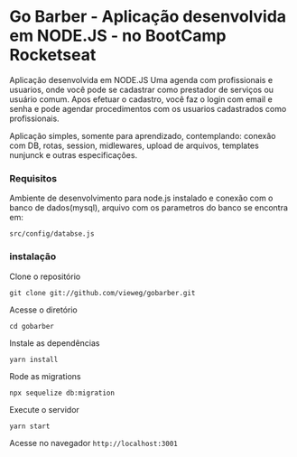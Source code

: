 # Go Barber - Aplicação desenvolvida em NODE.JS - no BootCamp Rocketseat
Aplicação desenvolvida em NODE.JS
Uma agenda com profissionais e usuarios, onde você pode se cadastrar como prestador de serviços ou usuário comum.
Apos efetuar o cadastro, você faz o login com email e senha e pode agendar procedimentos com os usuarios cadastrados como profissionais.

Aplicação simples, somente para aprendizado, contemplando: conexão com DB, rotas, session, midlewares, upload de arquivos, templates nunjunck e outras especificações.

### Requisitos

Ambiente de desenvolvimento para node.js instalado e conexão com o banco de dados(mysql), arquivo com os parametros do banco se encontra em:

`src/config/databse.js`

### instalação

Clone o repositório

`git clone git://github.com/vieweg/gobarber.git`

Acesse o diretório

`cd gobarber`

Instale as dependências

`yarn install`

Rode as migrations

`npx sequelize db:migration`

Execute o servidor

`yarn start`

Acesse no navegador `http://localhost:3001`
